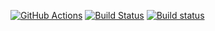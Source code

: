 [![GitHub Actions](https://github.com/seladb/ci-networking/actions/workflows/networking.yml/badge.svg)](https://github.com/seladb/ci-networking/actions/workflows/networking.yml)
[![Build Status](https://api.cirrus-ci.com/github/seladb/ci-networking.svg)](https://cirrus-ci.com/github/seladb/ci-networking)
[![Build status](https://ci.appveyor.com/api/projects/status/36d8be3oarsl843g/branch/master?svg=true)](https://ci.appveyor.com/project/seladb/ci-networking/branch/master)